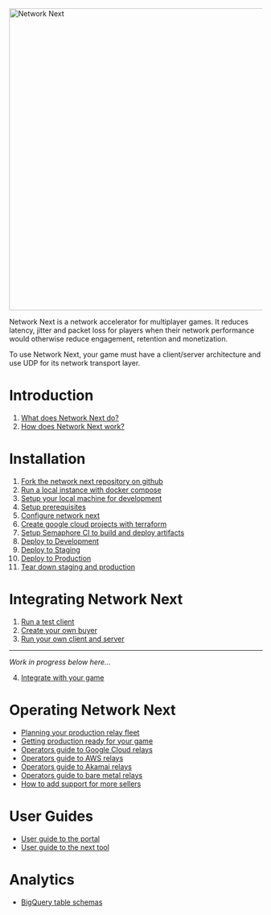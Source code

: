 <img src="https://static.wixstatic.com/media/799fd4_0512b6edaeea4017a35613b4c0e9fc0b~mv2.jpg/v1/fill/w_1200,h_140,al_c,q_80,usm_0.66_1.00_0.01/networknext_logo_colour_black_RGB_tightc.jpg" alt="Network Next" width="600"/>

<br>

Network Next is a network accelerator for multiplayer games. It reduces latency, jitter and packet loss for players when their network performance would otherwise reduce engagement, retention and monetization.

To use Network Next, your game must have a client/server architecture and use UDP for its network transport layer.

# Introduction

1. [What does Network Next do?](docs/what_does_network_next_do.md)
2. [How does Network Next work?](docs/how_does_network_next_work.md)

# Installation

1. [Fork the network next repository on github](docs/fork_next_repository.md)
2. [Run a local instance with docker compose](docs/run_local_instance_with_docker_compose.md)
3. [Setup your local machine for development](docs/setup_your_local_machine_for_development.md)
4. [Setup prerequisites](docs/setup_prerequisites.md)
5. [Configure network next](docs/configure_network_next.md)
6. [Create google cloud projects with terraform](docs/create_google_cloud_projects_with_terraform.md)
7. [Setup Semaphore CI to build and deploy artifacts](docs/setup_semaphore_ci_to_build_and_deploy_artifacts.md)
8. [Deploy to Development](docs/deploy_to_development.md)
9. [Deploy to Staging](docs/deploy_to_staging.md)
10. [Deploy to Production](docs/deploy_to_production.md)
11. [Tear down staging and production](docs/tear_down_staging_and_production.md)

# Integrating Network Next

1. [Run a test client](docs/run_a_test_client.md)
2. [Create your own buyer](docs/create_your_own_buyer.md)
3. [Run your own client and server](docs/run_your_own_client_and_server.md)

---------------------------------------------------

_Work in progress below here..._

4. [Integrate with your game](docs/integrate_with_your_game.md)

# Operating Network Next

* [Planning your production relay fleet](docs/planning_your_production_relay_fleet.md)
* [Getting production ready for your game](docs/getting_production_ready_for_your_game.md)
* [Operators guide to Google Cloud relays](docs/users_guide_to_google_cloud_relays.md)
* [Operators guide to AWS relays](docs/users_guide_to_aws_relays.md)
* [Operators guide to Akamai relays](docs/users_guide_to_akamai_relays.md)
* [Operators guide to bare metal relays](docs/users_guide_to_bare_metal_relays.md)
* [How to add support for more sellers](docs/how_to_add_support_for_more_sellers.md)

# User Guides

* [User guide to the portal](docs/user_guide_to_the_portal.md)
* [User guide to the next tool](docs/user_guide_to_the_next_tool.md)

# Analytics

* [BigQuery table schemas](docs/bigquery_table_schemas.md)
  
